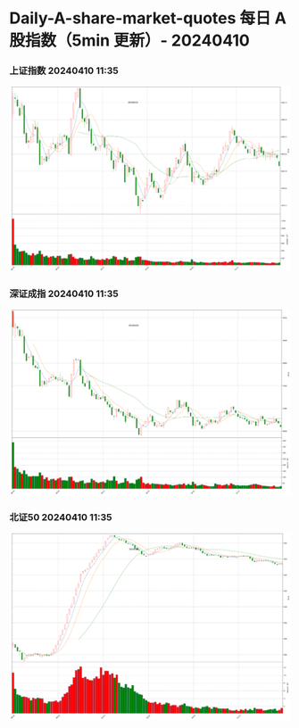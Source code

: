 
# Daily-A-share-market-quotes 每日 A 股指数（5min 更新）- 20240410

### 上证指数 20240410 11:35
![](./fig/2024/4/20240410-sh000001.png)

### 深证成指 20240410 11:35
![](./fig/2024/4/20240410-sz399001.png)

### 北证50 20240410 11:35
![](./fig/2024/4/20240410-bj899050.png)

